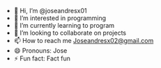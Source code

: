 - 👋 Hi, I’m @joseandresx01
- 👀 I’m interested in programming
- 🌱 I’m currently learning to program
- 💞️ I’m looking to collaborate on projects
- 📫 How to reach me Joseandresx02@gmail.com
- 😄 Pronouns: Jose
- ⚡ Fun fact: Fact fun

<!---
joseandresx01/joseandresx01 is a ✨ special ✨ repository because its `README.md` (this file) appears on your GitHub profile.
You can click the Preview link to take a look at your changes.
--->
